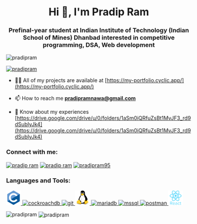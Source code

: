 <h1 align="center">Hi 👋, I'm Pradip Ram</h1>
<h3 align="center">Prefinal-year student at Indian Institute of Technology (Indian School of Mines) Dhanbad interested in competitive programming, DSA, Web development</h3>

<p align="left"> <img src="https://komarev.com/ghpvc/?username=pradipram&label=Profile%20views&color=0e75b6&style=flat" alt="pradipram" /> </p>

<p align="left"> <a href="https://github.com/ryo-ma/github-profile-trophy"><img src="https://github-profile-trophy.vercel.app/?username=pradipram" alt="pradipram" /></a> </p>

- 👨‍💻 All of my projects are available at [https://my-portfolio.cyclic.app/](https://my-portfolio.cyclic.app/)

- 📫 How to reach me **pradipramnawa@gmail.com**

- 📄 Know about my experiences [https://drive.google.com/drive/u/0/folders/1aSm0iQRfuZsBt1MvJF3_rd9dSubIyJk4](https://drive.google.com/drive/u/0/folders/1aSm0iQRfuZsBt1MvJF3_rd9dSubIyJk4)

<h3 align="left">Connect with me:</h3>
<p align="left">
<a href="https://linkedin.com/in/pradip ram" target="blank"><img align="center" src="https://raw.githubusercontent.com/rahuldkjain/github-profile-readme-generator/master/src/images/icons/Social/linked-in-alt.svg" alt="pradip ram" height="30" width="40" /></a>
<a href="https://fb.com/pradip ram" target="blank"><img align="center" src="https://raw.githubusercontent.com/rahuldkjain/github-profile-readme-generator/master/src/images/icons/Social/facebook.svg" alt="pradip ram" height="30" width="40" /></a>
<a href="https://instagram.com/pradipram95" target="blank"><img align="center" src="https://raw.githubusercontent.com/rahuldkjain/github-profile-readme-generator/master/src/images/icons/Social/instagram.svg" alt="pradipram95" height="30" width="40" /></a>
</p>

<h3 align="left">Languages and Tools:</h3>
<p align="left"> <a href="https://www.cprogramming.com/" target="_blank" rel="noreferrer"> <img src="https://raw.githubusercontent.com/devicons/devicon/master/icons/c/c-original.svg" alt="c" width="40" height="40"/> </a> <a href="https://www.cockroachlabs.com/product/cockroachdb/" target="_blank" rel="noreferrer"> <img src="https://cdn.worldvectorlogo.com/logos/cockroachdb.svg" alt="cockroachdb" width="40" height="40"/> </a> <a href="https://git-scm.com/" target="_blank" rel="noreferrer"> <img src="https://www.vectorlogo.zone/logos/git-scm/git-scm-icon.svg" alt="git" width="40" height="40"/> </a> <a href="https://www.linux.org/" target="_blank" rel="noreferrer"> <img src="https://raw.githubusercontent.com/devicons/devicon/master/icons/linux/linux-original.svg" alt="linux" width="40" height="40"/> </a> <a href="https://mariadb.org/" target="_blank" rel="noreferrer"> <img src="https://www.vectorlogo.zone/logos/mariadb/mariadb-icon.svg" alt="mariadb" width="40" height="40"/> </a> <a href="https://www.microsoft.com/en-us/sql-server" target="_blank" rel="noreferrer"> <img src="https://www.svgrepo.com/show/303229/microsoft-sql-server-logo.svg" alt="mssql" width="40" height="40"/> </a> <a href="https://postman.com" target="_blank" rel="noreferrer"> <img src="https://www.vectorlogo.zone/logos/getpostman/getpostman-icon.svg" alt="postman" width="40" height="40"/> </a> <a href="https://reactjs.org/" target="_blank" rel="noreferrer"> <img src="https://raw.githubusercontent.com/devicons/devicon/master/icons/react/react-original-wordmark.svg" alt="react" width="40" height="40"/> </a> </p>

<p><img align="left" src="https://github-readme-stats.vercel.app/api/top-langs?username=pradipram&show_icons=true&locale=en&layout=compact" alt="pradipram" /></p>

<p>&nbsp;<img align="center" src="https://github-readme-stats.vercel.app/api?username=pradipram&show_icons=true&locale=en" alt="pradipram" /></p>
